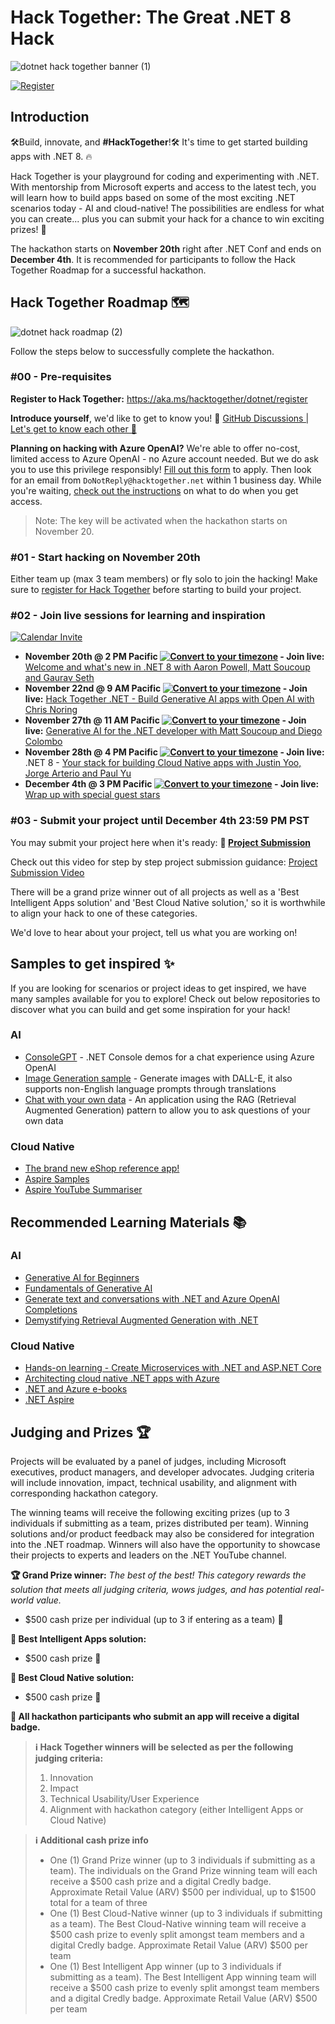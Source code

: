 # Hack Together: The Great .NET 8 Hack

![dotnet hack together banner (1)](https://github.com/microsoft/hack-together-dotnet/assets/45178151/6b34a40e-27d1-4b6c-8604-f45aceb9877e)

[![Register](https://img.shields.io/badge/Hack_Together-Register-512BD4?style=for-the-badge&logoColor=white&logo=dotnet)](https://aka.ms/hacktogether/dotnet/register)

## Introduction

🛠️Build, innovate, and **#HackTogether**!🛠️ It's time to get started building apps with .NET 8. 🔥

Hack Together is your playground for coding and experimenting with .NET. With mentorship from Microsoft experts and access to the latest tech, you will learn how to build apps based on some of the most exciting .NET scenarios today - AI and cloud-native! The possibilities are endless for what you can create... plus you can submit your hack for a chance to win exciting prizes! 🥳

The hackathon starts on **November 20th** right after .NET Conf and ends on **December 4th**. It is recommended for participants to follow the Hack Together Roadmap for a successful hackathon.

## Hack Together Roadmap 🗺️

![dotnet hack roadmap (2)](https://github.com/microsoft/hack-together-dotnet/assets/45178151/dd535d27-eb67-4aff-bd69-e0120c3309ff)

Follow the steps below to successfully complete the hackathon.

### #00 - Pre-requisites

**Register to Hack Together:** https://aka.ms/hacktogether/dotnet/register

**Introduce yourself**, we'd like to get to know you! 🥳 [GitHub Discussions | Let's get to know each other 🎉](https://github.com/microsoft/hack-together-dotnet/discussions/4#discussion-5776970)

**Planning on hacking with Azure OpenAI?** We're able to offer no-cost, limited access to Azure OpenAI - no Azure account needed. But we do ask you to use this privilege responsibly! [Fill out this form](https://aka.ms/hacktogether/dotnet/AzureOpenAIAccess) to apply. Then look for an email from `DoNotReply@hacktogether.net` within 1 business day. While you're waiting, [check out the instructions](./OPENAI-README.md) on what to do when you get access.

> Note: The key will be activated when the hackathon starts on November 20.

### #01 - Start hacking on November 20th

Either team up (max 3 team members) or fly solo to join the hacking! Make sure to [register for Hack Together](https://aka.ms/hacktogether/dotnet/register) before starting to build your project.

### #02 - Join live sessions for learning and inspiration

[![Calendar Invite](https://img.shields.io/badge/ADD%20TO%20CALENDAR-4285F4?style=for-the-badge&label=&labelColor=555555&logoColor=white&logo=googlecalendar)](https://aka.ms/hacktogether/dotnet/sessions)

* **November 20th @ 2 PM Pacific [![Convert to your timezone](https://img.shields.io/badge/convert_to_your_timezone_%F0%9F%8C%8D-green)](https://www.timeanddate.com/worldclock/converter.html?iso=20231120T220000&p1=1244) - Join live:** [Welcome and what's new in .NET 8 with Aaron Powell, Matt Soucoup and Gaurav Seth](https://aka.ms/hacktogether/dotnet/session1)
* **November 22nd @ 9 AM Pacific [![Convert to your timezone](https://img.shields.io/badge/convert_to_your_timezone_%F0%9F%8C%8D-green)](https://www.timeanddate.com/worldclock/converter.html?iso=20231127T190000&p1=1244) - Join live:** [Hack Together .NET - Build Generative AI apps with Open AI with Chris Noring](https://aka.ms/hacktogether/dotnet/session_nov22)
* **November 27th @ 11 AM Pacific [![Convert to your timezone](https://img.shields.io/badge/convert_to_your_timezone_%F0%9F%8C%8D-green)](https://www.timeanddate.com/worldclock/converter.html?iso=20231127T190000&p1=1244) - Join live:** [Generative AI for the .NET developer with Matt Soucoup and Diego Colombo](https://aka.ms/hacktogether/dotnet/session2)
* **November 28th @ 4 PM Pacific [![Convert to your timezone](https://img.shields.io/badge/convert_to_your_timezone_%F0%9F%8C%8D-green)](https://www.timeanddate.com/worldclock/converter.html?iso=20231128T220000&p1=1244) - Join live:** .NET 8 - [Your stack for building Cloud Native apps with Justin Yoo, Jorge Arterio and Paul Yu](https://aka.ms/hacktogether/dotnet/session3)
* **December 4th @ 3 PM Pacific [![Convert to your timezone](https://img.shields.io/badge/convert_to_your_timezone_%F0%9F%8C%8D-green)](https://www.timeanddate.com/worldclock/converter.html?iso=20231204T230000&p1=1244) - Join live:** [Wrap up with special guest stars](https://aka.ms/hacktogether/dotnet/session4)

### #03 - Submit your project until December 4th 23:59 PM PST

You may submit your project here when it's ready: **🚀 [Project Submission](https://github.com/microsoft/hack-together-dotnet/issues/new?assignees=&labels=&projects=&template=project.yml&title=Project%3A+%3Cshort+description%3E)**

Check out this video for step by step project submission guidance:
[Project Submission Video](https://github.com/microsoft/hack-together-teams/assets/3199282/572ea387-61ec-4b77-9885-23b5b2bd39bd)

There will be a grand prize winner out of all projects as well as a 'Best Intelligent Apps solution' and 'Best Cloud Native solution,' so it is worthwhile to align your hack to one of these categories.

We'd love to hear about your project, tell us what you are working on!

## Samples to get inspired ✨

If you are looking for scenarios or project ideas to get inspired, we have many samples available for you to explore! Check out below repositories to discover what you can build and get some inspiration for your hack!

### AI

* [ConsoleGPT](https://github.com/aaronpowell/ConsoleGPT) - .NET Console demos for a chat experience using Azure OpenAI
* [Image Generation sample](https://github.com/aaronpowell/GenerateAndChill) - Generate images with DALL-E, it also supports non-English language prompts through translations
* [Chat with your own data](https://github.com/Azure-Samples/azure-search-openai-demo-csharp) - An application using the RAG (Retrieval Augmented Generation) pattern to allow you to ask questions of your own data

### Cloud Native

* [The brand new eShop reference app!](https://github.com/dotnet/eshop)
* [Aspire Samples](https://github.com/dotnet/aspire-samples)
* [Aspire YouTube Summariser](https://github.com/devkimchi/aspire-youtube-summariser)

## Recommended Learning Materials 📚

### AI

* [Generative AI for Beginners](https://aka.ms/genai-beginners)
* [Fundamentals of Generative AI](https://learn.microsoft.com/training/paths/introduction-generative-ai/)
* [Generate text and conversations with .NET and Azure OpenAI Completions](https://learn.microsoft.com/training/modules/open-ai-dotnet-text-completions/)
* [Demystifying Retrieval Augmented Generation with .NET](https://devblogs.microsoft.com/dotnet/demystifying-retrieval-augmented-generation-with-dotnet/)

### Cloud Native

* [Hands-on learning - Create Microservices with .NET and ASP.NET Core](https://learn.microsoft.com/training/paths/create-microservices-with-dotnet)
* [Architecting cloud native .NET apps with Azure](https://learn.microsoft.com/dotnet/architecture/cloud-native/)
* [.NET and Azure e-books](https://dotnet.microsoft.com/learn/azure/architecture)
* [.NET Aspire](https://aka.ms/dotnet-aspire)

## Judging and Prizes 🏆

Projects will be evaluated by a panel of judges, including Microsoft executives, product managers, and developer advocates. Judging criteria will include innovation, impact, technical usability, and alignment with corresponding hackathon category.

The winning teams will receive the following exciting prizes (up to 3 individuals if submitting as a team, prizes distributed per team). Winning solutions and/or product feedback may also be considered for integration into the .NET roadmap. Winners will also have the opportunity to showcase their projects to experts and leaders on the .NET YouTube channel.

**🏆 Grand Prize winner:** _The best of the best! This category rewards the solution that meets all judging criteria, wows judges, and has potential real-world value._

* $500 cash prize per individual (up to 3 if entering as a team) 💸

**🥇 Best Intelligent Apps solution:**

* $500 cash prize 💸

**🥇 Best Cloud Native solution:**

* $500 cash prize 💸

**🏅 All hackathon participants who submit an app will receive a digital badge.**

>**ℹ️ Hack Together winners will be selected as per the following judging criteria:**
>
>1. Innovation
>2. Impact
>3. Technical Usability/User Experience
>4. Alignment with hackathon category (either Intelligent Apps or Cloud Native)

> **ℹ️ Additional cash prize info**
> - One (1) Grand Prize winner (up to 3 individuals if submitting as a team). The individuals on the Grand Prize winning team will each receive a $500 cash prize and a digital Credly badge. Approximate Retail Value (ARV)
$500 per individual, up to $1500 total for a team of three
> - One (1) Best Cloud-Native winner (up to 3 individuals if submitting as a team). The Best Cloud-Native winning team will receive a $500 cash prize to evenly split amongst team members and a digital Credly badge. Approximate Retail Value (ARV) $500 per team
> - One (1) Best Intelligent App winner (up to 3 individuals if submitting as a team). The Best Intelligent App winning team will receive a $500 cash prize to evenly split amongst team members and a digital Credly badge. Approximate Retail Value (ARV) $500 per team
